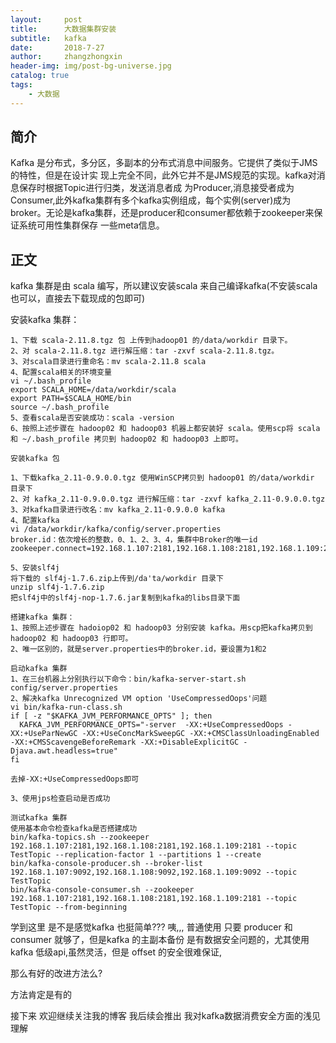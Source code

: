 ```yaml
---
layout:     post
title:      大数据集群安装
subtitle:   kafka
date:       2018-7-27
author:     zhangzhongxin
header-img: img/post-bg-universe.jpg
catalog: true
tags:
    - 大数据
---
```



## 简介
Kafka 是分布式，多分区，多副本的分布式消息中间服务。它提供了类似于JMS的特性，但是在设计实
现上完全不同，此外它并不是JMS规范的实现。kafka对消息保存时根据Topic进行归类，发送消息者成
为Producer,消息接受者成为Consumer,此外kafka集群有多个kafka实例组成，每个实例(server)成为
broker。无论是kafka集群，还是producer和consumer都依赖于zookeeper来保证系统可用性集群保存
一些meta信息。

## 正文

kafka 集群是由 scala 编写，所以建议安装scala 来自己编译kafka(不安装scala 也可以，直接去下载现成的包即可)

安装kafka 集群：
```objc
1、下载 scala-2.11.8.tgz 包 上传到hadoop01 的/data/workdir 目录下。
2、对 scala-2.11.8.tgz 进行解压缩：tar -zxvf scala-2.11.8.tgz。
3、对scala目录进行重命名：mv scala-2.11.8 scala
4、配置scala相关的环境变量
vi ~/.bash_profile
export SCALA_HOME=/data/workdir/scala
export PATH=$SCALA_HOME/bin
source ~/.bash_profile
5、查看scala是否安装成功：scala -version
6、按照上述步骤在 hadoop02 和 hadoop03 机器上都安装好 scala。使用scp将 scala 和 ~/.bash_profile 拷贝到 hadoop02 和 hadoop03 上即可。

安装kafka 包

1、下载kafka_2.11-0.9.0.0.tgz 使用WinSCP拷贝到 hadoop01 的/data/workdir 目录下
2、对 kafka_2.11-0.9.0.0.tgz 进行解压缩：tar -zxvf kafka_2.11-0.9.0.0.tgz
3、对kafka目录进行改名：mv kafka_2.11-0.9.0.0 kafka
4、配置kafka
vi /data/workdir/kafka/config/server.properties
broker.id：依次增长的整数，0、1、2、3、4，集群中Broker的唯一id
zookeeper.connect=192.168.1.107:2181,192.168.1.108:2181,192.168.1.109:2181

5、安装slf4j
将下载的 slf4j-1.7.6.zip上传到/da'ta/workdir 目录下
unzip slf4j-1.7.6.zip
把slf4j中的slf4j-nop-1.7.6.jar复制到kafka的libs目录下面

搭建kafka 集群：
1、按照上述步骤在 hadoiop02 和 hadoop03 分别安装 kafka。用scp把kafka拷贝到 hadoop02 和 hadoop03 行即可。
2、唯一区别的，就是server.properties中的broker.id，要设置为1和2

启动kafka 集群
1、在三台机器上分别执行以下命令：bin/kafka-server-start.sh config/server.properties
2、解决kafka Unrecognized VM option 'UseCompressedOops'问题
vi bin/kafka-run-class.sh
if [ -z "$KAFKA_JVM_PERFORMANCE_OPTS" ]; then
  KAFKA_JVM_PERFORMANCE_OPTS="-server  -XX:+UseCompressedOops -XX:+UseParNewGC -XX:+UseConcMarkSweepGC -XX:+CMSClassUnloadingEnabled -XX:+CMSScavengeBeforeRemark -XX:+DisableExplicitGC -Djava.awt.headless=true"
fi

去掉-XX:+UseCompressedOops即可

3、使用jps检查启动是否成功

测试kafka 集群
使用基本命令检查kafka是否搭建成功
bin/kafka-topics.sh --zookeeper 192.168.1.107:2181,192.168.1.108:2181,192.168.1.109:2181 --topic TestTopic --replication-factor 1 --partitions 1 --create
bin/kafka-console-producer.sh --broker-list 192.168.1.107:9092,192.168.1.108:9092,192.168.1.109:9092 --topic TestTopic
bin/kafka-console-consumer.sh --zookeeper 192.168.1.107:2181,192.168.1.108:2181,192.168.1.109:2181 --topic TestTopic --from-beginning

```

学到这里 是不是感觉kafka 也挺简单??? 咦,,, 普通使用 只要 producer 和 consumer 就够了，但是kafka 的主副本备份 是有数据安全问题的，尤其使用kafka
低级api,虽然灵活，但是 offset 的安全很难保证,

那么有好的改进方法么? 

方法肯定是有的

接下来 欢迎继续关注我的博客 我后续会推出 我对kafka数据消费安全方面的浅见理解



